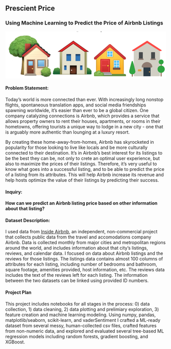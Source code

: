 ## Prescient Price
### Using Machine Learning to Predict the Price of Airbnb Listings 
<img src='homes.png'> 

#### Problem Statement:
Today’s world is more connected than ever. With increasingly long nonstop flights, spontaneous translation apps, and social media friendships spawning worldwide, it’s easier than ever to be a global citizen. One company catalyzing connections is Airbnb, which provides a service that allows property owners to rent their houses, apartments, or rooms in their hometowns, offering tourists a unique way to lodge in a new city - one that is arguably more authentic than lounging at a luxury resort.

By creating these home-away-from-homes, Airbnb has skyrocketed in popularity for those looking to live like locals and be more culturally connected to their destination. It’s in Airbnb’s best interest for its listings to be the best they can be, not only to crete an optimal user experience, but also to maximize the prices of their listings. Therefore, it’s very useful to know what goes into a successful listing, and to be able to predict the price of a listing from its attributes. This will help Airbnb increase its revenue and help hosts optimize the value of their listings by predicting their success.
 
#### Inquiry:
**How can we predict an Airbnb listing price based on other information about that listing?**

#### Dataset Description:
I used data from [Inside Airbnb](http://insideairbnb.com/get-the-data.html), an independent, non-commercial project that collects public data from the travel and accomodations company Airbnb. Data is collected monthly from major cities and metropolitan regions around the world, and includes information about that city’s listings, reviews, and calendar data. I focused on data about Airbnb listings and the reviews for those listings. The listings data contains almost 100 columns of attributes for each listing, including number of bedrooms and bathroom, square footage, amenities provided, host information, etc. The reviews data includes the text of the reviews left for each listing. The information between the two datasets can be linked using provided ID numbers.

#### Project Plan
This project includes notebooks for all stages in the process: 0) data collection, 1) data cleaning, 2) data plotting and prelimiary exploration, 3) feature creation and machine learning modeling. Using numpy, pandas, matplotlib/seaborn, scikit-learn, and vaderSentiment I crafted a ML-ready dataset from several messy, human-collected csv files, crafted features from non-numeric data, and explored and evaluated several tree-based ML regression models including random forests, gradient boosting, and XGBoost.
